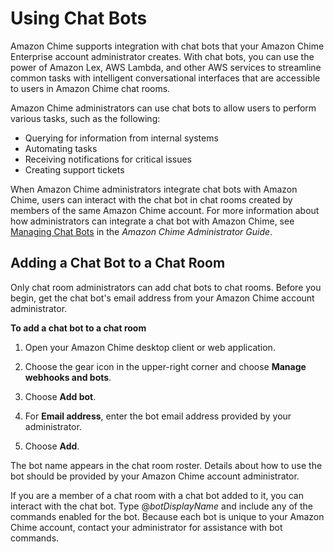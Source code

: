 # Using Chat Bots<a name="chat-bots"></a>

Amazon Chime supports integration with chat bots that your Amazon Chime Enterprise account administrator creates\. With chat bots, you can use the power of Amazon Lex, AWS Lambda, and other AWS services to streamline common tasks with intelligent conversational interfaces that are accessible to users in Amazon Chime chat rooms\.

Amazon Chime administrators can use chat bots to allow users to perform various tasks, such as the following:
+ Querying for information from internal systems
+ Automating tasks
+ Receiving notifications for critical issues
+ Creating support tickets

When Amazon Chime administrators integrate chat bots with Amazon Chime, users can interact with the chat bot in chat rooms created by members of the same Amazon Chime account\. For more information about how administrators can integrate a chat bot with Amazon Chime, see [Managing Chat Bots](https://docs.aws.amazon.com/chime/latest/ag/manage-chat-bots.html) in the *Amazon Chime Administrator Guide*\.

## Adding a Chat Bot to a Chat Room<a name="add-bot-chat"></a>

Only chat room administrators can add chat bots to chat rooms\. Before you begin, get the chat bot's email address from your Amazon Chime account administrator\.

**To add a chat bot to a chat room**

1. Open your Amazon Chime desktop client or web application\.

1. Choose the gear icon in the upper\-right corner and choose **Manage webhooks and bots**\.

1. Choose **Add bot**\.

1. For **Email address**, enter the bot email address provided by your administrator\.

1. Choose **Add**\.

The bot name appears in the chat room roster\. Details about how to use the bot should be provided by your Amazon Chime account administrator\.

If you are a member of a chat room with a chat bot added to it, you can interact with the chat bot\. Type @*botDisplayName* and include any of the commands enabled for the bot\. Because each bot is unique to your Amazon Chime account, contact your administrator for assistance with bot commands\. 